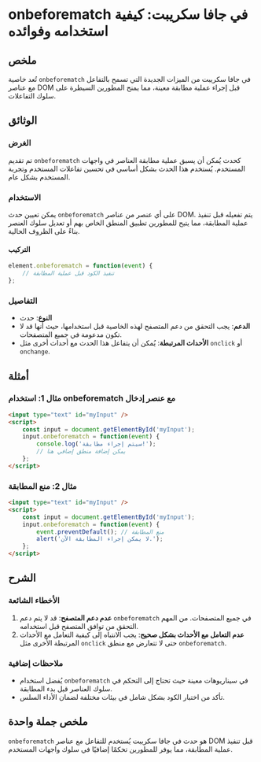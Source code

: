 <!--
Meta Description: # onbeforematch في جافا سكريبت: كيفية استخدامه وفوائده ## ملخص تُعد خاصية `onbeforematch` في جافا سكريبت من الميزات الجديدة التي تسمح بالتفاعل مع عناص...
Meta Keywords: onbeforematch, قبل, المطابقة, input, عملية
-->

# onbeforematch في جافا سكريبت: كيفية استخدامه وفوائده

## ملخص
تُعد خاصية `onbeforematch` في جافا سكريبت من الميزات الجديدة التي تسمح بالتفاعل مع عناصر DOM قبل إجراء عملية مطابقة معينة، مما يمنح المطورين السيطرة على سلوك التفاعلات.

## الوثائق
### الغرض
تم تقديم `onbeforematch` كحدث يُمكن أن يسبق عملية مطابقة العناصر في واجهات المستخدم. يُستخدم هذا الحدث بشكل أساسي في تحسين تفاعلات المستخدم وتجربة المستخدم بشكل عام.

### الاستخدام
يمكن تعيين حدث `onbeforematch` على أي عنصر من عناصر DOM. يتم تفعيله قبل تنفيذ عملية المطابقة، مما يتيح للمطورين تطبيق المنطق الخاص بهم أو تعديل سلوك العنصر بناءً على الظروف الحالية.

#### التركيب
```javascript
element.onbeforematch = function(event) {
    // تنفيذ الكود قبل عملية المطابقة
};
```

### التفاصيل
- **النوع**: حدث
- **الدعم**: يجب التحقق من دعم المتصفح لهذه الخاصية قبل استخدامها، حيث أنها قد لا تكون مدعومة في جميع المتصفحات.
- **الأحداث المرتبطة**: يُمكن أن يتفاعل هذا الحدث مع أحداث أخرى مثل `onclick` أو `onchange`.

## أمثلة
### مثال 1: استخدام onbeforematch مع عنصر إدخال
```html
<input type="text" id="myInput" />
<script>
    const input = document.getElementById('myInput');
    input.onbeforematch = function(event) {
        console.log('سيتم إجراء مطابقة!');
        // يمكن إضافة منطق إضافي هنا
    };
</script>
```

### مثال 2: منع المطابقة
```html
<input type="text" id="myInput" />
<script>
    const input = document.getElementById('myInput');
    input.onbeforematch = function(event) {
        event.preventDefault(); // منع المطابقة
        alert('لا يمكن إجراء المطابقة الآن.');
    };
</script>
```

## الشرح
### الأخطاء الشائعة
1. **عدم دعم المتصفح**: قد لا يتم دعم `onbeforematch` في جميع المتصفحات. من المهم التحقق من توافق المتصفح قبل استخدامه.
2. **عدم التعامل مع الأحداث بشكل صحيح**: يجب الانتباه إلى كيفية التعامل مع الأحداث المرتبطة الأخرى مثل `onclick` حتى لا تتعارض مع منطق `onbeforematch`.

### ملاحظات إضافية
- يُفضل استخدام `onbeforematch` في سيناريوهات معينة حيث تحتاج إلى التحكم في سلوك العناصر قبل بدء المطابقة.
- تأكد من اختبار الكود بشكل شامل في بيئات مختلفة لضمان الأداء السلس.

## ملخص جملة واحدة
`onbeforematch` هو حدث في جافا سكريبت يُستخدم للتفاعل مع عناصر DOM قبل تنفيذ عملية المطابقة، مما يوفر للمطورين تحكمًا إضافيًا في سلوك واجهات المستخدم.
